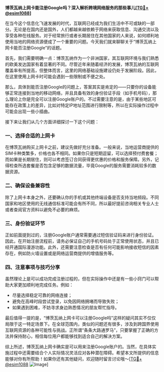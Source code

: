 **博茨瓦纳上网卡能注册Google吗？深入解析跨境网络服务的那些事儿[[TG💪+ @esim1088](https://t.me/s/esim1088)]**

在当今这个信息化飞速发展的时代，互联网已经成为我们生活中不可或缺的一部分。无论是在国内还是国外，人们都越来越依赖于网络来获取信息、沟通交流以及享受各种在线服务。对于经常旅行或者长期居住在其他国家的人来说，如何顺利地使用当地的网络资源便成了一个重要的问题。今天我们就来聊聊关于“博茨瓦纳上网卡能否注册Google”的话题。

首先，我们需要明确一点：博茨瓦纳作为一个非洲国家，其互联网环境与我们熟悉的欧美发达国家有着显著的不同。尽管近年来随着经济的发展，博茨瓦纳的互联网覆盖率有所提高，但整体而言，这里的网络基础设施建设仍处于发展阶段。因此，在这里使用上网卡时可能会遇到一些限制或不便之处。

那么，具体到能否注册Google的问题上，答案其实是肯定的——只要你的设备能够正常连接到当地的移动网络，并且具备有效的身份验证手段（如手机号码），那么理论上你是完全可以注册Google账户的。不过需要注意的是，由于某些地区可能存在政策上的差异，比如对特定IP地址范围进行限制等，所以在实际操作过程中可能会出现一些小插曲。

接下来让我们从几个方面详细探讨一下这个问题：

### 一、选择合适的上网卡

在博茨瓦纳购买上网卡之前，建议先做好充分准备。一般来说，当地运营商提供的SIM卡种类繁多，价格也各不相同。如果你只是短期逗留，可以选择预付费套餐；而如果是长期居住，则可以考虑签订合同获得更优惠的价格和服务保障。另外，记得检查所选套餐是否包含足够的数据流量，毕竟Google的服务需要消耗较多的数据资源。

### 二、确保设备兼容性

除了上网卡本身之外，还要确认你的手机或其他终端设备是否支持当地频段。不同国家和地区使用的无线通信标准可能会有所不同，所以最好提前咨询相关专业人士或者查阅官方资料以避免不必要的麻烦。

### 三、身份验证环节

正如前面提到过的，注册Google账户通常需要通过短信验证码来进行身份验证。因此，在开始注册流程前，请务必保证自己的手机号码处于正常使用状态，并且已经开通国际漫游功能。此外，还需要注意检查是否有任何可能影响接收短信的因素存在，例如防火墙设置或是网络运营商提供的增值服务等。

### 四、注意事项与技巧分享

虽然理论上是可以成功完成注册过程的，但在实际操作中还是有一些小窍门可以帮助大家更加顺利地完成任务。例如：
- 尽量选择稳定可靠的网络连接；
- 避免在高峰时段尝试登录，以免因网络拥堵而导致失败；
- 如果遇到困难，不妨寻求身边熟悉情况的朋友帮忙指导。

最后值得一提的是，“博茨瓦纳上网卡可以注册Google吗”这样的疑问其实不仅仅局限于这一特定场景下。在全球范围内，类似的问题还有很多，涉及到跨国界使用互联网资源的各种可能性与挑战。正所谓“条条大路通罗马”，只要掌握了正确的方法并保持耐心，相信每位用户都能够找到适合自己的解决方案。

综上所述，博茨瓦纳上网卡确实是可以用来注册Google账户的。当然，在具体实施过程中还需要结合个人实际情况灵活应对各种潜在障碍。希望本文所提供的信息能够对你有所帮助！如果你还有其他疑问，欢迎随时留言讨论哦～[[TG💪+ @esim1088](https://t.me/s/esim1088) ![Image](https://i.postimg.cc/4NQfJmqS/Snipaste-2025-05-13-00-14-12.png)]